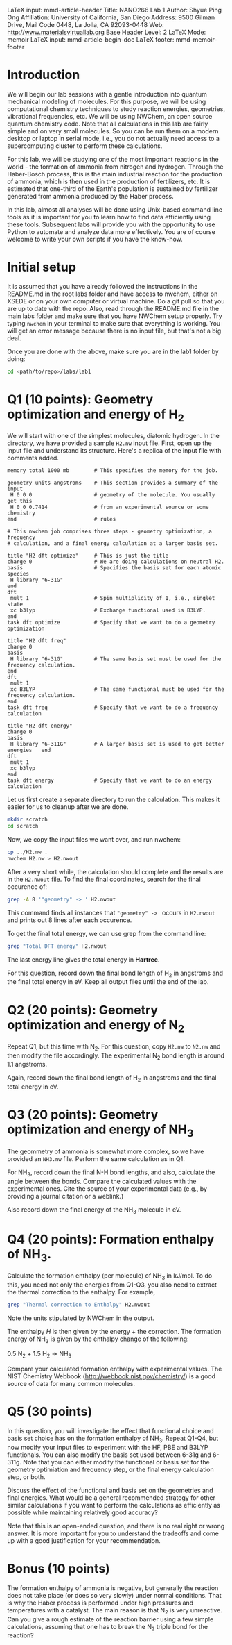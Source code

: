 LaTeX input:        mmd-article-header
Title:              NANO266 Lab 1
Author:             Shyue Ping Ong
Affiliation:        University of California, San Diego
Address:            9500 Gilman Drive, Mail Code 0448, La Jolla, CA 92093-0448
Web:                http://www.materialsvirtuallab.org
Base Header Level:  2
LaTeX Mode:         memoir
LaTeX input:        mmd-article-begin-doc
LaTeX footer:       mmd-memoir-footer

# Introduction

We will begin our lab sessions with a gentle introduction into quantum
mechanical modeling of molecules. For this purpose, we will be using
computational chemistry techniques to study reaction energies, geometries,
vibrational frequencies, etc. We will be using NWChem, an open source quantum 
chemistry code. Note that all calculations in this lab are fairly simple and on
very small molecules. So you can be run them on a modern desktop or laptop in
serial mode, i.e., you do not actually need access to a supercomputing cluster
to perform these calculations.

For this lab, we will be studying one of the most important reactions in the
world - the formation of ammonia from nitrogen and hydrogen. Through the
Haber-Bosch process, this is the main industrial reaction for the production of
ammonia, which is then used in the production of fertilizers, etc. It is
estimated that one-third of the Earth's population is sustained by fertilizer
generated from ammonia produced by the Haber process.

In this lab, almost all analyses will be done using Unix-based command line
tools as it is important for you to learn how to find data efficiently using
these tools. Subsequent labs will provide you with the opportunity to use
Python to automate and analyze data more effectively. You are of course welcome
to write your own scripts if you have the know-how.

# Initial setup

It is assumed that you have already followed the instructions in the README.md
in the root labs folder and have access to nwchem, either on XSEDE or on your
own computer or virtual machine. Do a git pull so that you are up to date with
the repo. Also, read through the README.md file in the main labs folder and
make sure that you have NWChem setup properly. Try typing `nwchem` in your
terminal to make sure that everything is working. You will get an error message
because there is no input file, but that's not a big deal.

Once you are done with the above, make sure you are in the lab1 folder by doing:

```bash
cd <path/to/repo>/labs/lab1
```

# Q1 (10 points): Geometry optimization and energy of H<sub>2</sub>

We will start with one of the simplest molecules, diatomic hydrogen. In the
directory, we have provided a sample `H2.nw` input file. First, open up the
input file and understand its structure. Here's a replica of the input file
with comments added.

    memory total 1000 mb        # This specifies the memory for the job.

    geometry units angstroms    # This section provides a summary of the input
     H 0 0 0                    # geometry of the molecule. You usually get this
     H 0 0 0.7414               # from an experimental source or some chemistry
    end                         # rules

    # This nwchem job comprises three steps - geometry optimization, a frequency
    # calculation, and a final energy calculation at a larger basis set.

    title "H2 dft optimize"     # This is just the title
    charge 0                    # We are doing calculations on neutral H2.
    basis                       # Specifies the basis set for each atomic species
     H library "6-31G"
    end
    dft
     mult 1                     # Spin multiplicity of 1, i.e., singlet state
     xc b3lyp					# Exchange functional used is B3LYP.
    end
    task dft optimize           # Specify that we want to do a geometry optimization

    title "H2 dft freq"
    charge 0
    basis
     H library "6-31G"          # The same basis set must be used for the frequency calculation.
    end
    dft
     mult 1
     xc B3LYP                   # The same functional must be used for the frequency calculation.
    end
    task dft freq               # Specify that we want to do a frequency calculation

    title "H2 dft energy"
    charge 0
    basis
     H library "6-311G"         # A larger basis set is used to get better energies   end
    dft
     mult 1
     xc b3lyp
    end
    task dft energy             # Specify that we want to do an energy calculation

Let us first create a separate directory to run the calculation. This makes it
easier for us to cleanup after we are done.

```bash
mkdir scratch
cd scratch
```

Now, we copy the input files we want over, and run nwchem:

```bash
cp ../H2.nw .
nwchem H2.nw > H2.nwout
```

After a very short while, the calculation should complete and the results are
in the `H2.nwout` file. To find the final coordinates, search for the final
occurence of:

```bash
grep -A 8 '"geometry" -> ' H2.nwout
```

This command finds all instances that `"geometry" -> ` occurs in `H2.nwout` and
prints out 8 lines after each occurence.

To get the final total energy, we can use grep from the command line:

```bash
grep "Total DFT energy" H2.nwout
```

The last energy line gives the total energy in **Hartree**.

For this question, record down the final bond length of H<sub>2</sub> in
angstroms and the final total energy in eV. Keep all output files until the end
of the lab.

# Q2 (20 points): Geometry optimization and energy of N<sub>2</sub>

Repeat Q1, but this time with N<sub>2</sub>. For this question, copy `H2.nw` to
`N2.nw` and then modify the file accordingly. The experimental N<sub>2</sub>
bond  length is around 1.1 angstroms.

Again, record down the final bond length of H<sub>2</sub> in angstroms and the
final total energy in eV.

# Q3 (20 points): Geometry optimization and energy of NH<sub>3</sub>

The geommetry of ammonia is somewhat more complex, so we have provided an
`NH3.nw` file. Perform the same calculation as in Q1.

For NH<sub>3</sub>, record down the final N-H bond lengths, and also, calculate
the  angle between the bonds. Compare the calculated values with the
experimental ones. Cite the source of your experimental data (e.g., by
providing a journal citation or a weblink.)

Also record down the final energy of the NH<sub>3</sub> molecule in eV.

# Q4 (20 points): Formation enthalpy of NH<sub>3</sub>.

Calculate the formation enthalpy (per molecule) of NH<sub>3</sub> in kJ/mol. To
do this, you need not only the energies from Q1-Q3, you also need to extract
the thermal correction to the enthalpy. For example,

```bash
grep "Thermal correction to Enthalpy" H2.nwout
```

Note the units stipulated by NWChem in the output.

The enthalpy *H* is then given by the energy + the correction. The formation
energy of NH<sub>3</sub> is given by the enthalpy change of the following:

0.5 N<sub>2</sub> + 1.5 H<sub>2</sub> -> NH<sub>3</sub>

Compare your calculated formation enthalpy with experimental values. The NIST
Chemistry Webbook (http://webbook.nist.gov/chemistry/) is a good source of
data for many common molecules.

# Q5 (30 points)

In this question, you will investigate the effect that functional choice and
basis set choice has on the formation enthalpy of NH<sub>3</sub>. Repeat Q1-Q4,
but now modify your input files to experiment with the HF, PBE and B3LYP
functionals. You can also modify the basis set used between 6-31g and 6-311g.
Note that you can either modify the functional or basis set for the geometry
optimiation and frequency step, or the final energy calculation step, or both.

Discuss the effect of the functional and basis set on the geometries and final
energies. What would be a general recommended strategy for other similar
calculations if you want to perform the calculations as efficiently as possible
while maintaining relatively good accuracy?

Note that this is an open-ended question, and there is no real right or wrong
answer. It is more important for you to understand the tradeoffs and come up
with a good justification for your recommendation.

# Bonus (10 points)

The formation enthalpy of ammonia is negative, but generally the reaction does
not take place (or does so very slowly) under normal conditions. That is why
the Haber process is performed under high pressures and temperatures with a
catalyst. The main reason is that N<sub>2</sub> is very unreactive. Can you
give a rough estimate of the reaction barrier using a few simple calculations,
assuming that one has to break the N<sub>2</sub> triple bond for the reaction?
